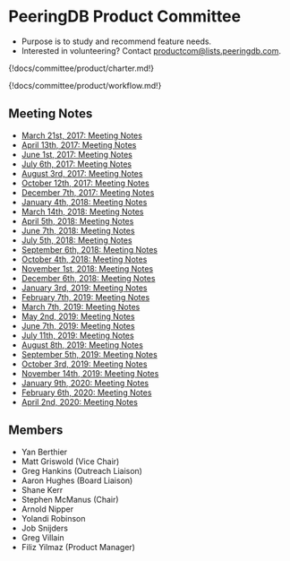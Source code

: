 # PeeringDB Product Committee

- Purpose is to study and recommend feature needs.
- Interested in volunteering? Contact [productcom@lists.peeringdb.com](mailto:productcom@lists.peeringdb.com).

{!docs/committee/product/charter.md!}

{!docs/committee/product/workflow.md!}

## Meeting Notes

- [March 21st, 2017: Meeting Notes](notes/2017-03-21_Product_Committee_Notes.pdf)
- [April 13th, 2017: Meeting Notes](notes/2017-04-13_Product_Committee_Notes.pdf)
- [June 1st, 2017: Meeting Notes](notes/2017-06-01_Product_Committee_Notes.pdf)
- [July 6th, 2017: Meeting Notes](notes/2017-07-06_Product_Committee_Notes.pdf)
- [August 3rd, 2017: Meeting Notes](notes/2017-08-03_Product_Committee_Notes.pdf)
- [October 12th, 2017: Meeting Notes](notes/2017-10-12_Product_Committee_Notes.pdf)
- [December 7th, 2017: Meeting Notes](notes/2017-12-07_Product_Committee_Notes.pdf)
- [January 4th, 2018: Meeting Notes](notes/2018-01-04_Product_Committee_Notes.pdf)
- [March 14th, 2018: Meeting Notes](notes/2018-03-14_Product_Committee_Notes.pdf)
- [April 5th, 2018: Meeting Notes](notes/2018-04-05_Product_Committee_Notes.pdf)
- [June 7th, 2018: Meeting Notes](notes/2018-06-07_Product_Committee_Notes.pdf)
- [July 5th, 2018: Meeting Notes](notes/2018-07-05_Product_Committee_Notes.pdf)
- [September 6th, 2018: Meeting Notes](notes/2018-09-06_Product_Committee_Notes.pdf)
- [October 4th, 2018: Meeting Notes](notes/2018-10-04_Product_Committee_Notes.pdf)
- [November 1st, 2018: Meeting Notes](notes/2018-11-01_Product_Committee_Notes.pdf)
- [December 6th, 2018: Meeting Notes](notes/2018-12-06_Product_Committee_Notes.pdf)
- [January 3rd, 2019: Meeting Notes](notes/2019-01-03_Product_Committee_Notes.pdf)
- [February 7th, 2019: Meeting Notes](notes/2019-02-07_Product_Committee_Notes.pdf)
- [March 7th, 2019: Meeting Notes](notes/2019-03-07_Product_Committee_Notes.pdf)
- [May 2nd, 2019: Meeting Notes](notes/2019-05-02_Product_Committee_Notes.pdf)
- [June 7th, 2019: Meeting Notes](notes/2019-06-07_Product_Committee_Notes.pdf)
- [July 11th, 2019: Meeting Notes](notes/2019-07-11_Product_Committee_Notes.pdf)
- [August 8th, 2019: Meeting Notes](notes/2019-08-08_Product_Committee_Notes.pdf)
- [September 5th, 2019: Meeting Notes](notes/2019-09-05_Product_Committee_Notes.pdf)
- [October 3rd, 2019: Meeting Notes](notes/2019-10-03_Product_Committee_Notes.pdf)
- [November 14th, 2019: Meeting Notes](notes/2019-11-14_Product_Committee_Notes.pdf)
- [January 9th, 2020: Meeting Notes](notes/2020-01-09_Product_Committee_Notes.pdf)
- [February 6th, 2020: Meeting Notes](notes/2020-02-06_Product_Committee_Notes.pdf)
- [April 2nd, 2020: Meeting Notes](notes/2020-04-02_Product_Committee_Notes.pdf)

## Members
- Yan Berthier
- Matt Griswold (Vice Chair)
- Greg Hankins (Outreach Liaison)
- Aaron Hughes (Board Liaison)
- Shane Kerr
- Stephen McManus (Chair)
- Arnold Nipper
- Yolandi Robinson
- Job Snijders
- Greg Villain
- Filiz Yilmaz (Product Manager)
